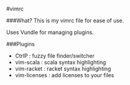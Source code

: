 #vimrc

###What?
This is my vimrc file for ease of use. 

Uses Vundle for managing plugins.

###Plugins

* CtrlP        : fuzzy file finder/switcher
* vim-scala    : scala syntax highlighting
* vim-racket   : racket syntax highlighting
* vim-licenses : add licenses to your files 
